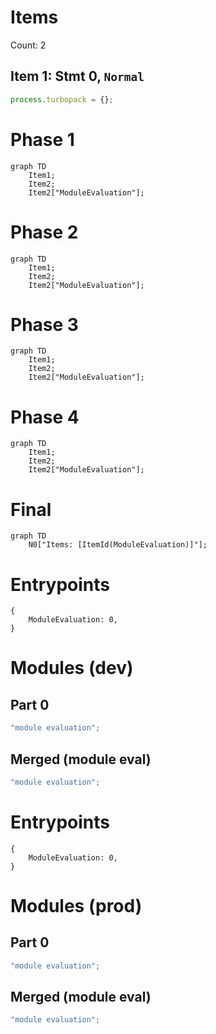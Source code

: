# Items

Count: 2

## Item 1: Stmt 0, `Normal`

```js
process.turbopack = {};

```


# Phase 1
```mermaid
graph TD
    Item1;
    Item2;
    Item2["ModuleEvaluation"];
```
# Phase 2
```mermaid
graph TD
    Item1;
    Item2;
    Item2["ModuleEvaluation"];
```
# Phase 3
```mermaid
graph TD
    Item1;
    Item2;
    Item2["ModuleEvaluation"];
```
# Phase 4
```mermaid
graph TD
    Item1;
    Item2;
    Item2["ModuleEvaluation"];
```
# Final
```mermaid
graph TD
    N0["Items: [ItemId(ModuleEvaluation)]"];
```
# Entrypoints

```
{
    ModuleEvaluation: 0,
}
```


# Modules (dev)
## Part 0
```js
"module evaluation";

```
## Merged (module eval)
```js
"module evaluation";

```
# Entrypoints

```
{
    ModuleEvaluation: 0,
}
```


# Modules (prod)
## Part 0
```js
"module evaluation";

```
## Merged (module eval)
```js
"module evaluation";

```
